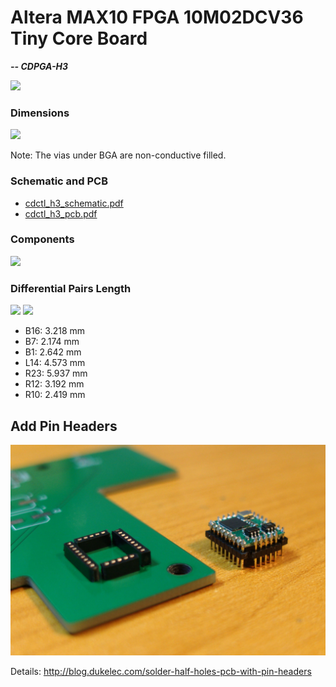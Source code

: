 Altera MAX10 FPGA 10M02DCV36 Tiny Core Board
=======================================
***-- CDPGA-H3***

<img src="img/cdctl-h2.jpg" style="max-width:100%">

### Dimensions

<img src="files/cdctl_h3_dimension.svg" style="max-width:100%">

Note: The vias under BGA are non-conductive filled.

### Schematic and PCB

 - [cdctl_h3_schematic.pdf](files/cdctl_h3_schematic.pdf)
 - [cdctl_h3_pcb.pdf](files/cdctl_h3_pcb.pdf)

### Components

<img src="files/cdctl_h3_component.png" style="max-width:100%">

### Differential Pairs Length

<img src="img/tuned1.png" style="max-width:100%">

<img src="img/tuned2.png" style="max-width:100%">

 - B16: 3.218 mm
 - B7: 2.174 mm
 - B1: 2.642 mm
 - L14: 4.573 mm
 - R23: 5.937 mm
 - R12: 3.192 mm
 - R10: 2.419 mm


## Add Pin Headers

<img src="img/half-holes-with-pin-headers.jpg" style="max-width:100%">

Details: http://blog.dukelec.com/solder-half-holes-pcb-with-pin-headers
